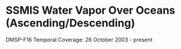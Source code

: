 # SSMIS Water Vapor Over Oceans (Ascending/Descending)
DMSP-F16 Temporal Coverage: 26 October 2003 - present

